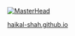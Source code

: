 [![MasterHead](https://i.pinimg.com/originals/84/83/30/84833023393ec83dcec466b4007e64d3.gif)](https://haikal-shah.github.io/)
<p align="left"><a href="https://haikal-shah.github.io" target="_blank">haikal-shah.github.io</a></p>
